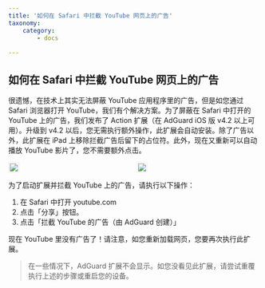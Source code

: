 ```yaml
---
title: '如何在 Safari 中拦截 YouTube 网页上的广告'
taxonomy:
    category:
        - docs
   
---
```

## 如何在 Safari 中拦截 YouTube 网页上的广告

很遗憾，在技术上其实无法屏蔽 YouTube 应用程序里的广告，但是如您通过 Safari 浏览器打开 YouTube，我们有个解决方案。为了屏蔽在 Safari 中打开的 YouTube 上的广告，我们发布了 Action 扩展（在 AdGuard iOS 版 v4.2 以上可用）。升级到 v4.2 以后，您无需执行额外操作，此扩展会自动安装。除了广告以外，此扩展在 iPad 上移除拦截广告后留下的占位符。此外，现在又重新可以自动播放 YouTube 影片了，您不需要额外点击。
<div style="display:flex">
     <div style="flex:1;padding-right:5px;">
          <img src="https://cdn.adguard.com/public/Adguard/Blog/ios_safari_extension_0_cn.jpeg" style="border: 1px solid #efefef; max-width: 350px; padding: 2px;">
     </div>
     <div style="flex:1;padding-left:5px;">
          <img src="https://cdn.adguard.com/public/Adguard/Blog/ios_safari_extension_cn.jpeg" style="border: 1px solid #efefef; max-width: 350px; padding: 2px;">
     </div>
</div>

为了启动扩展并拦截 YouTube 上的广告，请执行以下操作：
1. 在 Safari 中打开 youtube.com
2. 点击「分享」按钮。
3. 点击「拦截 YouTube 的广告（由 AdGuard 创建）」

现在 YouTube 里没有广告了！请注意，如您重新加载网页，您要再次执行此扩展。

> 在一些情况下，AdGuard 扩展不会显示。如您没看见此扩展，请尝试重覆执行上述的步骤或重启您的设备。
